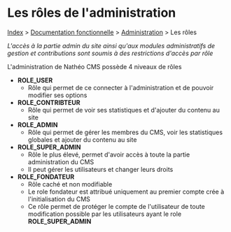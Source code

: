 # Les rôles de l'administration

[Index](index.md) > [Documentation fonctionnelle](../index.md) > [Administration](index.md) > Les rôles

*L'accès à la partie admin du site ainsi qu'aux modules administratifs de gestion et contributions sont soumis à des restrictions d'accès par rôle*

L'administration de Nathéo CMS possède 4 niveaux de rôles
* **ROLE_USER**
  * Rôle qui permet de ce connecter à l'administration et de pouvoir modifier ses options
* **ROLE_CONTRIBTEUR**
  * Rôle qui permet de voir ses statistiques et d'ajouter du contenu au site
* **ROLE_ADMIN**
  * Rôle qui permet de gérer les membres du CMS, voir les statistiques globales et ajouter du contenu au site
* **ROLE_SUPER_ADMIN**
  * Rôle le plus élevé, permet d'avoir accès à toute la partie administration du CMS 
  * Il peut gérer les utilisateurs et changer leurs droits
* **ROLE_FONDATEUR**
  * Rôle caché et non modifiable
  * Le role fondateur est attribué uniquement au premier compte crée à l'initialisation du CMS
  * Ce rôle permet de protéger le compte de l'utilisateur de toute modification possible par les utilisateurs ayant le role **ROLE_SUPER_ADMIN**